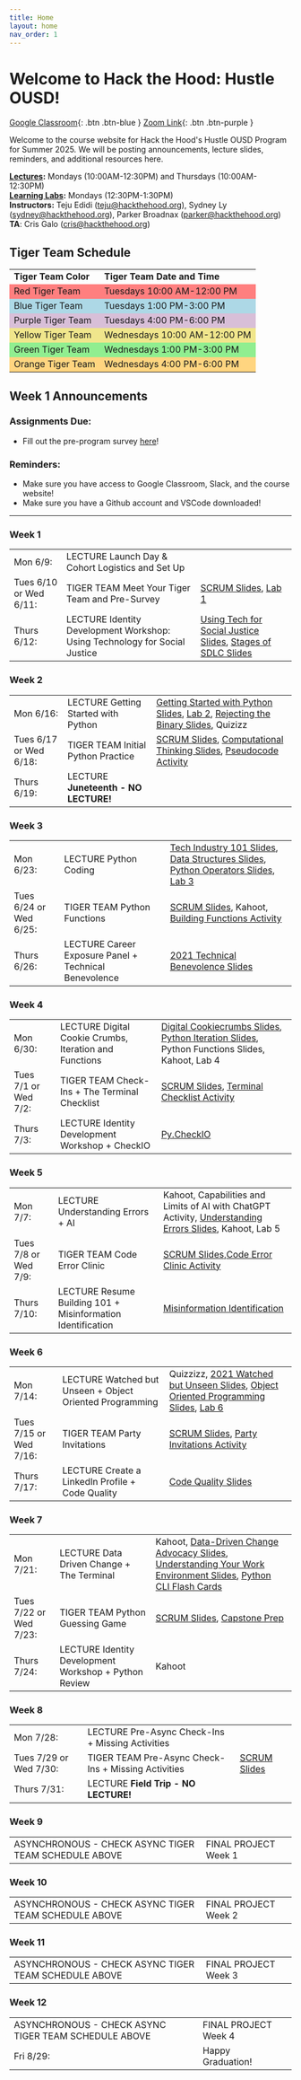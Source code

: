 ```yaml
---
title: Home
layout: home
nav_order: 1
---
```


# Welcome to Hack the Hood: Hustle OUSD!
[Google Classroom](https://classroom.google.com/u/2/c/NzcyMTQ4NTUyMDgx){: .btn .btn-blue }
[Zoom Link](https://us06web.zoom.us/j/87204423433){: .btn .btn-purple }

Welcome to the course website for Hack the Hood's Hustle OUSD Program for Summer 2025. We will be posting announcements, lecture slides, reminders, and additional resources here.

**<u>Lectures</u>:** Mondays (10:00AM-12:30PM) and Thursdays (10:00AM-12:30PM)  
**<u>Learning Labs</u>:** Mondays (12:30PM-1:30PM) <br/>
**Instructors:** Teju Edidi (<a href="mailto:example@example.com">teju@hackthehood.org</a>), Sydney Ly (<a href="mailto:example@example.com">sydney@hackthehood.org</a>), Parker Broadnax (<a href="mailto:example@example.com">parker@hackthehood.org</a>)   
**TA**: Cris Galo (<a href="mailto:example@example.com">cris@hackthehood.org</a>)  
  
## Tiger Team Schedule
<table>
  <tr>
    <td><b>Tiger Team Color</b></td>
    <td><b>Tiger Team Date and Time</b></td>
  </tr>
  <tr>
    <td style="background-color: #FF7F7F;">Red Tiger Team</td>
    <td style="background-color: #FF7F7F;">Tuesdays 10:00 AM-12:00 PM</td>
  </tr>
  <tr>
    <td style="background-color: #ADD8E6;">Blue Tiger Team</td>
    <td style="background-color: #ADD8E6;">Tuesdays 1:00 PM-3:00 PM</td>
  </tr>
  <tr>
    <td style="background-color: #D8BFD8;">Purple Tiger Team</td>
    <td style="background-color: #D8BFD8;">Tuesdays 4:00 PM-6:00 PM</td>
  </tr>
  <tr>
    <td style="background-color: #F0E68C;">Yellow Tiger Team</td>
    <td style="background-color: #F0E68C;">Wednesdays 10:00 AM-12:00 PM</td>
  </tr>
  <tr>
    <td style="background-color: #90EE90;">Green Tiger Team</td>
    <td style="background-color: #90EE90;">Wednesdays 1:00 PM-3:00 PM</td>
  </tr>
  <tr>
    <td style="background-color: #FFD580;">Orange Tiger Team</td>
    <td style="background-color: #FFD580;">Wednesdays 4:00 PM-6:00 PM</td>
  </tr>
</table>
  
## Week 1 Announcements
### Assignments Due:
- Fill out the pre-program survey [here]([url](https://corexmsp4sy8p6bphbs3.qualtrics.com/jfe/form/SV_868cbkmwljABiSO))!
### Reminders:
- Make sure you have access to Google Classroom, Slack, and the course website!
- Make sure you have a Github account and VSCode downloaded!

---

### Week 1
<table>
  <tr>
    <td>Mon 6/9:</td>
    <td><span class="label label-green">LECTURE</span> Launch Day & Cohort Logistics and Set Up </td>
    <td></td>
  </tr>
  <tr>
    <td>Tues 6/10 or Wed 6/11:</td>
    <td><span class="label label-yellow">TIGER TEAM</span> Meet Your Tiger Team and Pre-Survey </td>
    <td><a href="https://docs.google.com/presentation/d/1h3sxUjlMPgJzFVTq6ipNlzjYnNJy76ktXSIHjVUThi8/edit">SCRUM Slides</a>, <a href="https://docs.google.com/document/d/15R11_1XbZM_VbEQiuUthXFpsFUJHHMEk/edit?usp=drive_link&ouid=113721411826612220561&rtpof=true&sd=true">Lab 1</a></td>
  </tr>
  <tr>
    <td>Thurs 6/12:</td>
    <td><span class="label label-green">LECTURE</span> Identity Development Workshop: Using Technology for Social Justice </td>
    <td><a href="https://docs.google.com/presentation/d/11wWXySlliU9-WKduTIZ3GG7k9-4dcMYrL4VNWao4rtU/edit?usp=drive_link">Using Tech for Social Justice Slides</a>, <a href="https://docs.google.com/presentation/d/1_lrvoxRQcVNkQiwZO-O3t41XYUOusyqWCKFMRT5IhVs/edit?usp=drive_link">Stages of SDLC Slides</a></td>
  </tr>
</table>

### Week 2
<table>
  <tr>
    <td>Mon 6/16:</td>
    <td><span class="label label-green">LECTURE</span> Getting Started with Python </td>
    <td><a href="https://docs.google.com/presentation/d/1Wqapli_LkVw7gNNu_P0JAWKCpQmPOllFo9dYbIcas_w/edit?usp=drive_link">Getting Started with Python Slides</a>, <a href="https://docs.google.com/document/d/1mMb1TLVZ8AW8-Sg_QliXmAdzjFBVm3P37K1YmywDog4/edit?usp=drive_link">Lab 2</a>, <a href="https://docs.google.com/presentation/d/1nez6t-QzL6MfQQsG1gCqdxMOUUyvEQxqp-sAxwYtGoA/edit?usp=drive_link">Rejecting the Binary Slides</a>, Quizizz</td>
  </tr>
  <tr>
    <td>Tues 6/17 or Wed 6/18:</td>
    <td><span class="label label-yellow">TIGER TEAM</span> Initial Python Practice </td>
    <td><a href="https://docs.google.com/presentation/d/1h3sxUjlMPgJzFVTq6ipNlzjYnNJy76ktXSIHjVUThi8/edit">SCRUM Slides</a>, <a href="https://docs.google.com/presentation/d/1okZcKLGeQfCtPmXMnKk2eT21j3avWrjMRiMhOJKGuvA/edit?usp=drive_link">Computational Thinking Slides</a>, <a href="https://docs.google.com/document/d/1p4zXQnP3ubx3lLbecOM5NBjPsKx6K2shjyXLRUWKAgM/edit?usp=drive_link">Pseudocode Activity</a></td>
  </tr>
  <tr>
    <td>Thurs 6/19:</td>
    <td><span class="label label-green">LECTURE</span> <b>Juneteenth - NO LECTURE!</b> </td>
    <td></td>
  </tr>
</table>

### Week 3
<table>
  <tr>
    <td>Mon 6/23:</td>
    <td><span class="label label-green">LECTURE</span> Python Coding </td>
    <td><a href="https://docs.google.com/presentation/d/1HRM_YyrK3Cbr8NmH1JNTUNPIlVscxVINiwmtUawWhA4/edit?usp=drive_link">Tech Industry 101 Slides</a>, <a href="https://docs.google.com/presentation/d/1NGMgRJE0yVpMBIxrS0MmM5JVMk90O_fWKgFEB6jlK-c/edit?usp=drive_link">Data Structures Slides</a>, <a href="https://docs.google.com/presentation/d/1C-gNqCT5_f6zoGf6P2BAtTHOP9fYmRr-CDRCm7vDuXU/edit?usp=drive_link">Python Operators Slides</a>, <a href="https://docs.google.com/document/d/18dpl87x_bYM3MyqWlSHk3a75DdJ_6fzLcRVNVCyA2JM/edit?usp=drive_link">Lab 3</a></td>
  </tr>
  <tr>
    <td>Tues 6/24 or Wed 6/25:</td>
    <td><span class="label label-yellow">TIGER TEAM</span> Python Functions </td>
    <td><a href="https://docs.google.com/presentation/d/1h3sxUjlMPgJzFVTq6ipNlzjYnNJy76ktXSIHjVUThi8/edit">SCRUM Slides</a>, Kahoot, <a href="https://docs.google.com/document/d/1QXiWs-VxlEMqfdlKGGm9GuIhboXZms3aesA5GYXHPDA/edit?usp=drive_link">Building Functions Activity</a></td>
  </tr>
  <tr>
    <td>Thurs 6/26:</td>
    <td><span class="label label-green">LECTURE</span> Career Exposure Panel + Technical Benevolence </td>
    <td><a href="https://docs.google.com/presentation/d/1YFhV7rapz0Vx8fQX6Z1TiZ7w9fDFfELRSRtlJEHpzWY/edit?usp=drive_link"> 2021 Technical Benevolence Slides</a></td>
  </tr>
</table>

### Week 4
<table>
  <tr>
    <td>Mon 6/30:</td>
    <td><span class="label label-green">LECTURE</span> Digital Cookie Crumbs, Iteration and Functions </td>
    <td><a href="https://docs.google.com/presentation/d/1Edjh4RsgoiU5z63Dg5jS9uMVjBC4JGZtHV06un0DWBw/edit?usp=drive_link">Digital Cookiecrumbs Slides</a>, <a href="https://docs.google.com/presentation/d/1Xq75yElVioqx41YdTSS6NOhaMAy2_0tuM06RohFE1Qo/edit?usp=drive_link">Python Iteration Slides</a>, Python Functions Slides, Kahoot, Lab 4</td>
  </tr>
  <tr>
    <td>Tues 7/1 or Wed 7/2:</td>
    <td><span class="label label-yellow">TIGER TEAM</span> Check-Ins + The Terminal Checklist </td>
    <td><a href="https://docs.google.com/presentation/d/1h3sxUjlMPgJzFVTq6ipNlzjYnNJy76ktXSIHjVUThi8/edit">SCRUM Slides</a>, <a href="https://docs.google.com/document/d/1QGrS3-gpDMcu3P25caLpmh2cRx-qrkuwv1mXcmyo_MU/edit?usp=drive_link">Terminal Checklist Activity</a></td>
  </tr>
  <tr>
    <td>Thurs 7/3:</td>
    <td><span class="label label-green">LECTURE</span> Identity Development Workshop + CheckIO </td>
    <td><a href="https://py.checkio.org/">Py.CheckIO</a></td>
  </tr>
</table>

### Week 5
<table>
  <tr>
    <td>Mon 7/7:</td>
    <td><span class="label label-green">LECTURE</span> Understanding Errors + AI </td>
    <td>Kahoot, Capabilities and Limits of AI with ChatGPT Activity, <a href ="https://docs.google.com/presentation/d/1219Hnkxpk9ScqKuKLSGcQggiVK2Sdc3LmX7MqiZTdq4/edit">Understanding Errors Slides</a>, Kahoot, Lab 5</td>
  </tr>
  <tr>
    <td>Tues 7/8 or Wed 7/9:</td>
    <td><span class="label label-yellow">TIGER TEAM</span> Code Error Clinic </td>
    <td><a href="https://docs.google.com/presentation/d/1HlteMf22F7wg1JWc7cxlKsvAHgk3zUqC5QG5Ti9Vzts/edit?slide=id.p#slide=id.p">SCRUM Slides,</a><a href = "https://docs.google.com/document/d/1219S3TLFlOc8cAYTa9rcDrr6qSVgYHA1K9--qXVXMVE/edit?tab=t.0#heading=h.sowqqhxvacxk">Code Error Clinic Activity</a></td>
  </tr>
  <tr>
    <td>Thurs 7/10:</td>
    <td><span class="label label-green">LECTURE</span> Resume Building 101 + Misinformation Identification </td>
    <td><a href ="https://docs.google.com/presentation/d/1D_5DFadTHp9gZHMEhqd1z0F4TvaCivu58gILDGhVc8Y/edit?slide=id.p#slide=id.p">Misinformation Identification</a></td>
  </tr>
</table>

### Week 6
<table>
  <tr>
    <td>Mon 7/14:</td>
    <td><span class="label label-green">LECTURE</span> Watched but Unseen + Object Oriented Programming </td>
    <td>Quizzizz, <a href = "https://docs.google.com/presentation/d/1CG3oQXSkzn-eFOC_k6IpBvGqg_k8R1vu5kL84FqqsRc/edit?slide=id.p#slide=id.p">2021 Watched but Unseen Slides</a>, <a href = "https://docs.google.com/presentation/d/1Y1GR2igMVVqA6WnI3xK_XZQq-Fo1GColbjSHYxus5d8/edit?slide=id.g125f38f1610_0_181#slide=id.g125f38f1610_0_181">Object Oriented Programming Slides</a>, <a href = "https://docs.google.com/document/d/1lscz8sUj4mInrma5BqRrl50HucymkD_8JJbM785rJUA/edit?tab=t.0#heading=h.iq2hfy8ep4e">Lab 6</a></td>
  </tr>
  <tr>
    <td>Tues 7/15 or Wed 7/16:</td>
    <td><span class="label label-yellow">TIGER TEAM</span> Party Invitations </td>
    <td><a href="https://docs.google.com/presentation/d/14CRENXtAtlVWYo0LB4OhPe-gN2Wd_HeWIsSIESXI8DE/edit?slide=id.p#slide=id.p">SCRUM Slides</a>, <a href = "https://docs.google.com/document/d/1Q-hDIvvjUWj3TULFG9KNE9XhHRntxX-r653niTjyqRQ/edit?tab=t.0">Party Invitations Activity</a></td>
  </tr>
  <tr>
    <td>Thurs 7/17:</td>
    <td><span class="label label-green">LECTURE</span> Create a LinkedIn Profile + Code Quality</td>
    <td><a href = "https://docs.google.com/presentation/d/1teAhY0a4p9iLVccESFw-yio4crBrbZEbQ7Or--OpNqE/edit?slide=id.g12282bad79e_0_176#slide=id.g12282bad79e_0_176">Code Quality Slides</a></td>
  </tr>
</table>

### Week 7
<table>
  <tr>
    <td>Mon 7/21:</td>
    <td><span class="label label-green">LECTURE</span> Data Driven Change + The Terminal </td>
    <td>Kahoot, <a href = "https://docs.google.com/presentation/d/1YkX5duqBnUrDhkpzo3s7qfF7pM4luHC0COtDaIlrUzU/edit?slide=id.p#slide=id.p">Data-Driven Change Advocacy Slides</a>, <a href = "https://docs.google.com/presentation/d/176Rs9AwTTlGT1qSEJUvuuC1fvGBSOhXtevr4ISY3JQk/edit">Understanding Your Work Environment Slides</a>, <a href = "https://docs.google.com/document/d/1O_14_uqLSchNg0Dcfy_UxXhcqtkO_ZcFiJcZajSLBNc/edit?tab=t.0">Python CLI Flash Cards</a></td>
  </tr>
  <tr>
    <td>Tues 7/22 or Wed 7/23:</td>
    <td><span class="label label-yellow">TIGER TEAM</span> Python Guessing Game </td>
    <td><a href="https://docs.google.com/presentation/d/1ecQmbAvW5TMz1tdJWLpvg5dbJ0F95i2MC_YHsWYXd04/edit?slide=id.p#slide=id.p">SCRUM Slides</a>, <a href = "https://docs.google.com/document/d/1ZkI66dXw2Lo_10BWqIQMMYIL9dHFfcxC9xI0ktjO0DE/edit?tab=t.0#heading=h.9anwezb8wuy9">Capstone Prep</a></td>
  </tr>
  <tr>
    <td>Thurs 7/24:</td>
    <td><span class="label label-green">LECTURE</span> Identity Development Workshop + Python Review </td>
    <td>Kahoot</td>
  </tr>
</table>

### Week 8
<table>
  <tr>
    <td>Mon 7/28:</td>
    <td><span class="label label-green">LECTURE</span> Pre-Async Check-Ins + Missing Activities </td>
    <td></td>
  </tr>
  <tr>
    <td>Tues 7/29 or Wed 7/30:</td>
    <td><span class="label label-yellow">TIGER TEAM</span> Pre-Async Check-Ins + Missing Activities </td>
    <td><a href="https://docs.google.com/presentation/d/1B8glOEnS30eZl8wI8h6SfgVtJtC0XDqXfc_3ZbgEHZ4/edit?slide=id.p#slide=id.p">SCRUM Slides</a></td>
  </tr>
  <tr>
    <td>Thurs 7/31:</td>
    <td><span class="label label-green">LECTURE</span> <b>Field Trip - NO LECTURE!</b> </td>
    <td></td>
  </tr>
</table>

### Week 9
<table>
  <tr>
    <td>ASYNCHRONOUS - CHECK ASYNC TIGER TEAM SCHEDULE ABOVE</td>
    <td><span class="label label-red">FINAL PROJECT</span> Week 1 </td>
    <td></td>
  </tr>
</table>

### Week 10
<table>
  <tr>
    <td>ASYNCHRONOUS - CHECK ASYNC TIGER TEAM SCHEDULE ABOVE</td>
    <td><span class="label label-red">FINAL PROJECT</span> Week 2 </td>
    <td></td>
  </tr>
</table>

### Week 11
<table>
  <tr>
    <td>ASYNCHRONOUS - CHECK ASYNC TIGER TEAM SCHEDULE ABOVE</td>
    <td><span class="label label-red">FINAL PROJECT</span> Week 3 </td>
    <td></td>
  </tr>
</table>

### Week 12
<table>
  <tr>
    <td>ASYNCHRONOUS - CHECK ASYNC TIGER TEAM SCHEDULE ABOVE</td>
    <td><span class="label label-red">FINAL PROJECT</span> Week 4 </td>
    <td></td>
  </tr>
  <tr>
    <td>Fri 8/29:</td>
    <td> Happy Graduation! </td>
    <td></td>
  </tr>
</table>

